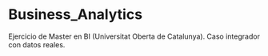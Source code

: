 # Business_Analytics
Ejercicio de Master en BI (Universitat Oberta de Catalunya). Caso integrador con datos reales.
